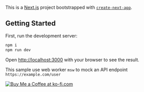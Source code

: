 This is a [Next.js](https://nextjs.org) project bootstrapped with [`create-next-app`](https://nextjs.org/docs/app/api-reference/cli/create-next-app).

## Getting Started

First, run the development server:

```bash
npm i
npm run dev
```

Open [http://localhost:3000](http://localhost:3000) with your browser to see the result.

This sample use web worker `msw` to mock an API endpoint `https://example.com/user`

[![Buy Me a Coffee at ko-fi.com](https://storage.ko-fi.com/cdn/kofi2.png?v=3)](https://ko-fi.com/O5O6137PTK)
